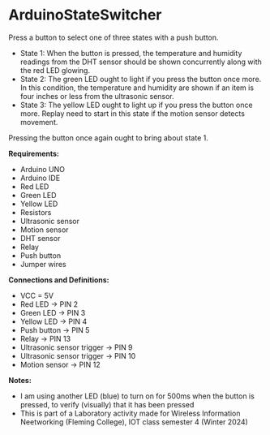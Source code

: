 # ArduinoStateSwitcher
Press a button to select one of three states with a push button.

- State 1: When the button is pressed, the temperature and humidity readings from the DHT sensor should be shown concurrently along with the red LED glowing.
- State 2: The green LED ought to light if you press the button once more. In this condition, the temperature and humidity are shown if an item is four inches or less from the ultrasonic sensor.
- State 3: The yellow LED ought to light up if you press the button once more. Replay need to start in this state if the motion sensor detects movement.

Pressing the button once again ought to bring about state 1.

**Requirements:**
- Arduino UNO
- Arduino IDE
- Red LED
- Green LED
- Yellow LED
- Resistors
- Ultrasonic sensor
- Motion sensor
- DHT sensor
- Relay
- Push button
- Jumper wires


**Connections and Definitions:**
- VCC = 5V
- Red LED -> PIN 2
- Green LED -> PIN 3
- Yellow LED -> PIN 4
- Push button -> PIN 5
- Relay -> PIN 13
- Ultrasonic sensor trigger -> PIN 9
- Ultrasonic sensor trigger -> PIN 10
- Motion sensor -> PIN 12

**Notes:**
- I am using another LED (blue) to turn on for 500ms when the button is pressed, to verify (visually) that it has been pressed
- This is part of a Laboratory activity made for Wireless Information Neetworking (Fleming College), IOT class semester 4 (Winter 2024)

